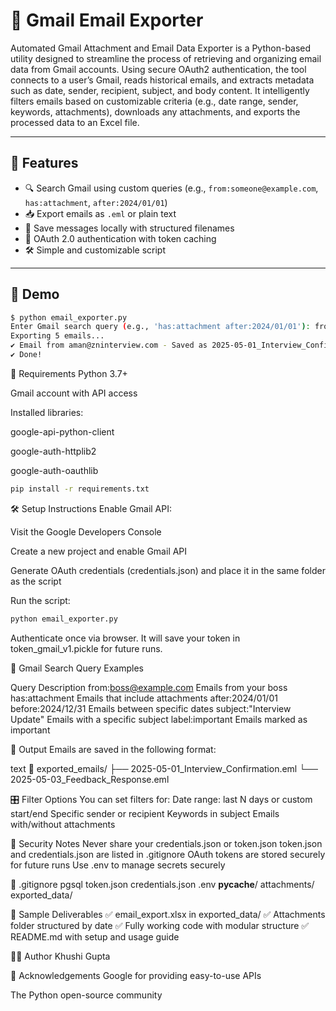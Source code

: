 # 📧 Gmail Email Exporter

Automated Gmail Attachment and Email Data Exporter is a Python-based utility designed to streamline the process of retrieving and organizing email data from Gmail accounts. Using secure OAuth2 authentication, the tool connects to a user’s Gmail, reads historical emails, and extracts metadata such as date, sender, recipient, subject, and body content. It intelligently filters emails based on customizable criteria (e.g., date range, sender, keywords, attachments), downloads any attachments, and exports the processed data to an Excel file.

---



## 🚀 Features

- 🔍 Search Gmail using custom queries (e.g., `from:someone@example.com`, `has:attachment`, `after:2024/01/01`)
- 📥 Export emails as `.eml` or plain text
- 💾 Save messages locally with structured filenames
- 🔐 OAuth 2.0 authentication with token caching
- 🛠️ Simple and customizable script

---

## 📸 Demo

```bash
$ python email_exporter.py
Enter Gmail search query (e.g., 'has:attachment after:2024/01/01'): from:aman@zninterview.com
Exporting 5 emails...
✔ Email from aman@zninterview.com - Saved as 2025-05-01_Interview_Confirmation.eml
✔ Done!
```
🧰 Requirements
Python 3.7+

Gmail account with API access

Installed libraries:

google-api-python-client

google-auth-httplib2

google-auth-oauthlib

```bash
pip install -r requirements.txt
```

🛠️ Setup Instructions
Enable Gmail API:

Visit the Google Developers Console

Create a new project and enable Gmail API

Generate OAuth credentials (credentials.json) and place it in the same folder as the script

Run the script:

```bash
python email_exporter.py
```

Authenticate once via browser. It will save your token in token_gmail_v1.pickle for future runs.

🔎 Gmail Search Query Examples

Query	Description
from:boss@example.com	Emails from your boss
has:attachment	Emails that include attachments
after:2024/01/01 before:2024/12/31	Emails between specific dates
subject:"Interview Update"	Emails with a specific subject
label:important	Emails marked as important

📂 Output
Emails are saved in the following format:

text
📁 exported_emails/
   ├── 2025-05-01_Interview_Confirmation.eml
   └── 2025-05-03_Feedback_Response.eml

🎛️ Filter Options
You can set filters for:
Date range: last N days or custom start/end
Specific sender or recipient
Keywords in subject
Emails with/without attachments

🔐 Security Notes
Never share your credentials.json or token.json
token.json and credentials.json are listed in .gitignore
OAuth tokens are stored securely for future runs
Use .env to manage secrets securely

🚫 .gitignore
pgsql
token.json
credentials.json
.env
__pycache__/
attachments/
exported_data/

📎 Sample Deliverables
✅ email_export.xlsx in exported_data/
✅ Attachments folder structured by date
✅ Fully working code with modular structure
✅ README.md with setup and usage guide


🧑‍💻 Author
Khushi Gupta



🙌 Acknowledgements
Google for providing easy-to-use APIs

The Python open-source community

